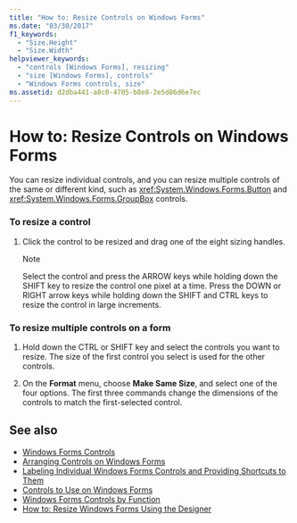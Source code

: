 ```yaml
---
title: "How to: Resize Controls on Windows Forms"
ms.date: "03/30/2017"
f1_keywords: 
  - "Size.Height"
  - "Size.Width"
helpviewer_keywords: 
  - "controls [Windows Forms], resizing"
  - "size [Windows Forms], controls"
  - "Windows Forms controls, size"
ms.assetid: d2dba441-a8c0-4705-b8e8-2e5d86d6e7ec
---
```

# How to: Resize Controls on Windows Forms
You can resize individual controls, and you can resize multiple controls of the same or different kind, such as <xref:System.Windows.Forms.Button> and <xref:System.Windows.Forms.GroupBox> controls.  
  
### To resize a control  
  
1.  Click the control to be resized and drag one of the eight sizing handles.  
  
    > [!NOTE]
    >  Select the control and press the ARROW keys while holding down the SHIFT key to resize the control one pixel at a time. Press the DOWN or RIGHT arrow keys while holding down the SHIFT and CTRL keys to resize the control in large increments.  
  
### To resize multiple controls on a form  
  
1.  Hold down the CTRL or SHIFT key and select the controls you want to resize. The size of the first control you select is used for the other controls.  
  
2.  On the **Format** menu, choose **Make Same Size**, and select one of the four options. The first three commands change the dimensions of the controls to match the first-selected control.  
  
## See also

- [Windows Forms Controls](index.md)
- [Arranging Controls on Windows Forms](arranging-controls-on-windows-forms.md)
- [Labeling Individual Windows Forms Controls and Providing Shortcuts to Them](labeling-individual-windows-forms-controls-and-providing-shortcuts-to-them.md)
- [Controls to Use on Windows Forms](controls-to-use-on-windows-forms.md)
- [Windows Forms Controls by Function](windows-forms-controls-by-function.md)
- [How to: Resize Windows Forms Using the Designer](https://docs.microsoft.com/previous-versions/visualstudio/visual-studio-2010/37k2zkwx(v=vs.100))
